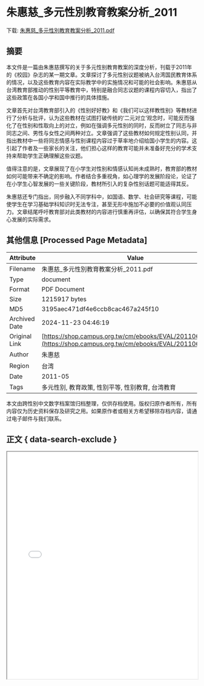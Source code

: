 # 朱惠慈_多元性別教育教案分析_2011

<!-- tcd_download_link -->
下载: [朱惠慈_多元性別教育教案分析_2011.pdf](朱惠慈_多元性別教育教案分析_2011.pdf)
<!-- tcd_download_link_end -->

## 摘要

<!-- tcd_abstract -->
本文件是一篇由朱惠慈撰写的关于多元性别教育教案的深度分析，刊载于2011年的《校园》杂志的某一期文章。文章探讨了多元性别议题被纳入台湾国民教育体系的情况，以及这些教育内容在实际教学中的实施情况和可能的社会影响。朱惠慈从台湾教育部推动的性别平等教育中，特别是融合同志议题的课程内容切入，指出了这些政策在各国小学和国中推行的具体措施。

文章首先对台湾教育部引入的《性别好好教》和《我们可以这样教性别》等教材进行了分析与批评，认为这些教材在试图打破传统的‘二元对立’观念时，可能反而强化了在性别和性取向上的对立，例如在强调多元性别的同时，反而树立了同志与非同志之间、男性与女性之间两种对立。文章强调了这些教材如何规定性别认同，并指出教材中一些将同志情感与性别课程内容过于草率地介绍给国小学生的内容。这引起了作者及一些家长的关注，他们担心这样的教育可能并未准备好充分的学术支持来帮助学生正确理解这些议题。

值得注意的是，文章展现了在小学生对性别和情感认知尚未成熟时，教育部的教材如何可能带来不确定的影响。作者结合多重视角，如心理学的发展阶段论，论证了在小学生心智发展的一些关键阶段，教材所引入的复杂性别话题可能适得其反。

朱惠慈还专门指出，同步融入不同学科中，如国语、数学、社会研究等课程，可能使学生在学习基础学科知识时无法专注，甚至无形中施加不必要的价值观认同压力。文章结尾呼吁教育部对此类教材的内容进行慎重再评估，以确保其符合学生身心发展的实际需求。

<!-- tcd_abstract_end -->

## 其他信息 [Processed Page Metadata]

| Attribute       | Value                                  |
|-----------------|----------------------------------------|
| Filename        | 朱惠慈_多元性別教育教案分析_2011.pdf                             |
| Type            | document                                 |
| Format          | PDF Document                               |
| Size            | 1215917 bytes                           |
| MD5             | 3195aec471df4e6ccb8cac467a245f10                                  |
| Archived Date   | 2024-11-23 04:46:19                             |
| Original Link   | [https://shop.campus.org.tw/cm/ebooks/EVAL/201106Eval3.pdf](https://shop.campus.org.tw/cm/ebooks/EVAL/201106Eval3.pdf)                         |
| Author          | 朱惠慈                               |
| Region          | 台湾                               |
| Date            | 2011-05                                 |
| Tags            | 多元性别, 教育政策, 性别平等, 性别教育, 台湾教育                                 |

本文由跨性别中文数字档案馆归档整理，仅供存档使用。版权归原作者所有，所有内容仅为历史资料保存及研究之用。如果原作者或相关方希望移除存档内容，请通过电子邮件与我们联系。

## 正文 { data-search-exclude }

<!-- tcd_main_text -->
<iframe src="../朱惠慈_多元性別教育教案分析_2011.pdf" width="100%" height="600px">
    <p>无法显示PDF，请下载查看。</p>
</iframe>
<!-- tcd_main_text_end -->

